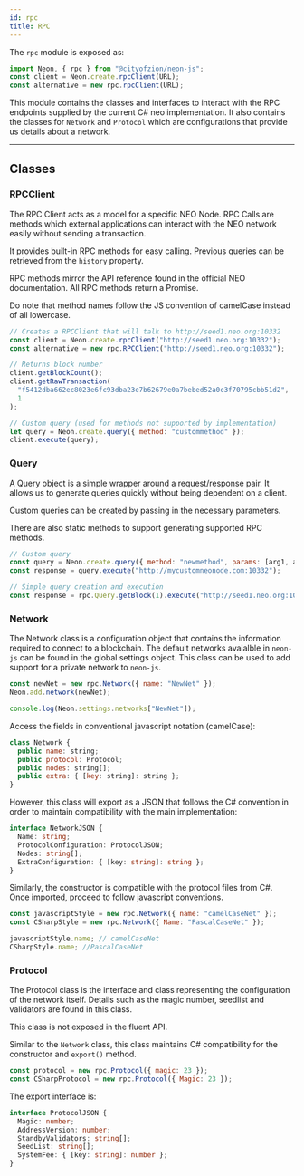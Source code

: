 ```yaml
---
id: rpc
title: RPC
---
```


The `rpc` module is exposed as:

```js
import Neon, { rpc } from "@cityofzion/neon-js";
const client = Neon.create.rpcClient(URL);
const alternative = new rpc.rpcClient(URL);
```

This module contains the classes and interfaces to interact with the RPC endpoints supplied by the current C# neo implementation. It also contains the classes for `Network` and `Protocol` which are configurations that provide us details about a network.

---

## Classes

### RPCClient

The RPC Client acts as a model for a specific NEO Node. RPC Calls are methods which external applications can interact with the NEO network easily without sending a transaction.

It provides built-in RPC methods for easy calling. Previous queries can be retrieved from the `history` property.

RPC methods mirror the API reference found in the official NEO documentation. All RPC methods return a Promise.

Do note that method names follow the JS convention of camelCase instead of all lowercase.

```js
// Creates a RPCClient that will talk to http://seed1.neo.org:10332
const client = Neon.create.rpcClient("http://seed1.neo.org:10332");
const alternative = new rpc.RPCClient("http://seed1.neo.org:10332");

// Returns block number
client.getBlockCount();
client.getRawTransaction(
  "f5412dba662ec8023e6fc93dba23e7b62679e0a7bebed52a0c3f70795cbb51d2",
  1
);

// Custom query (used for methods not supported by implementation)
let query = Neon.create.query({ method: "custommethod" });
client.execute(query);
```

### Query

A Query object is a simple wrapper around a request/response pair. It allows us to generate queries quickly without being dependent on a client.

Custom queries can be created by passing in the necessary parameters.

There are also static methods to support generating supported RPC methods.

```js
// Custom query
const query = Neon.create.query({ method: "newmethod", params: [arg1, arg2] });
const response = query.execute("http://mycustomneonode.com:10332");

// Simple query creation and execution
const response = rpc.Query.getBlock(1).execute("http://seed1.neo.org:10332");
```

### Network

The Network class is a configuration object that contains the information required to connect to a blockchain. The default networks avaialble in `neon-js` can be found in the global settings object. This class can be used to add support for a private network to `neon-js`.

```js
const newNet = new rpc.Network({ name: "NewNet" });
Neon.add.network(newNet);

console.log(Neon.settings.networks["NewNet"]);
```

Access the fields in conventional javascript notation (camelCase):

```js
class Network {
  public name: string;
  public protocol: Protocol;
  public nodes: string[];
  public extra: { [key: string]: string };
}
```

However, this class will export as a JSON that follows the C# convention in order to maintain compatibility with the main implementation:

```ts
interface NetworkJSON {
  Name: string;
  ProtocolConfiguration: ProtocolJSON;
  Nodes: string[];
  ExtraConfiguration: { [key: string]: string };
}
```

Similarly, the constructor is compatible with the protocol files from C#. Once imported, proceed to follow javascript conventions.

```js
const javascriptStyle = new rpc.Network({ name: "camelCaseNet" });
const CSharpStyle = new rpc.Network({ Name: "PascalCaseNet" });

javascriptStyle.name; // camelCaseNet
CSharpStyle.name; //PascalCaseNet
```

### Protocol

The Protocol class is the interface and class representing the configuration of the network itself. Details such as the magic number, seedlist and validators are found in this class.

This class is not exposed in the fluent API.

Similar to the `Network` class, this class maintains C# compatibility for the constructor and `export()` method.

```js
const protocol = new rpc.Protocol({ magic: 23 });
const CSharpProtocol = new rpc.Protocol({ Magic: 23 });
```

The export interface is:

```ts
interface ProtocolJSON {
  Magic: number;
  AddressVersion: number;
  StandbyValidators: string[];
  SeedList: string[];
  SystemFee: { [key: string]: number };
}
```
